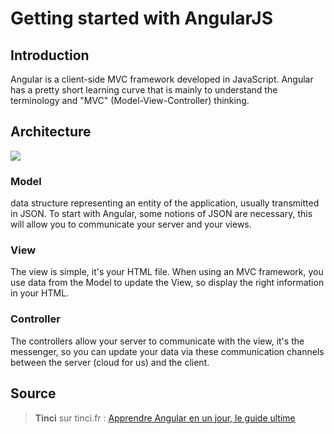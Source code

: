 # Getting started with AngularJS
## Introduction

Angular is a client-side MVC framework developed in JavaScript. Angular has a pretty short learning curve that is mainly to understand the terminology and "MVC" (Model-View-Controller) thinking.

## Architecture

<img src="https://sathyalog.files.wordpress.com/2014/07/mvc.png"/>

### Model

data structure representing an entity of the application, usually transmitted in JSON. To start with Angular, some notions of JSON are necessary, this will allow you to communicate your server and your views.

### View

The view is simple, it's your HTML file. When using an MVC framework, you use data from the Model to update the View, so display the right information in your HTML.

### Controller

The controllers allow your server to communicate with the view, it's the messenger, so you can update your data via these communication channels between the server (cloud for us) and the client.

## Source

> **Tinci** sur tinci.fr : [Apprendre Angular en un jour, le guide ultime](https://www.tinci.fr/blog/apprendre-angular-en-un-jour-le-guide-ultime)